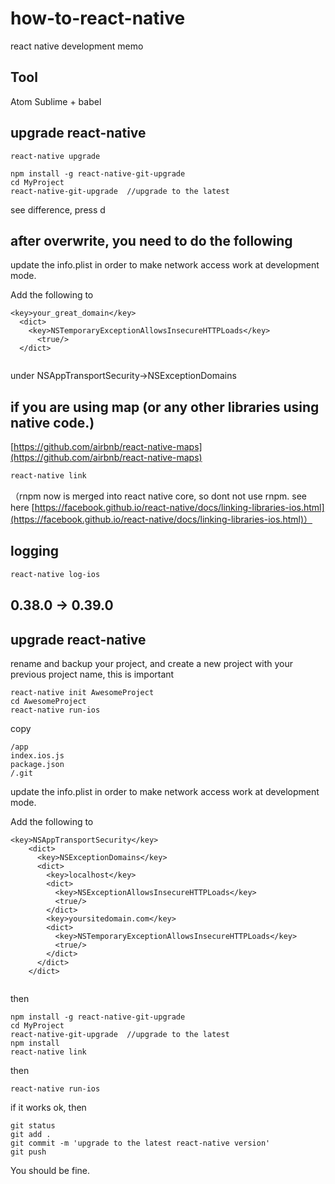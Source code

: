 # how-to-react-native
react native development memo

## Tool

Atom
Sublime + babel

## upgrade react-native
```
react-native upgrade

npm install -g react-native-git-upgrade
cd MyProject
react-native-git-upgrade  //upgrade to the latest
```

see difference, press d

## after overwrite, you need to do the following

update the info.plist in order to make network access work at development mode.

Add the following to 
```
<key>your_great_domain</key>
  <dict>
    <key>NSTemporaryExceptionAllowsInsecureHTTPLoads</key>
      <true/>
  </dict>
  
```
under NSAppTransportSecurity->NSExceptionDomains

## if you are using map (or any other libraries using native code.)

[https://github.com/airbnb/react-native-maps](https://github.com/airbnb/react-native-maps)

```bash
react-native link
```
（rnpm now is merged into react native core, so dont not use rnpm. see here [https://facebook.github.io/react-native/docs/linking-libraries-ios.html](https://facebook.github.io/react-native/docs/linking-libraries-ios.html)）

## logging
```bash
react-native log-ios
```


## 0.38.0  -> 0.39.0
## upgrade react-native
rename and backup your project, and create a new project with your previous project name, this is important

```
react-native init AwesomeProject
cd AwesomeProject
react-native run-ios
```
copy
```
/app
index.ios.js
package.json
/.git
```
update the info.plist in order to make network access work at development mode.

Add the following to 
```
<key>NSAppTransportSecurity</key>
    <dict>
      <key>NSExceptionDomains</key>
      <dict>
        <key>localhost</key>
        <dict>
          <key>NSExceptionAllowsInsecureHTTPLoads</key>
          <true/>
        </dict>
        <key>yoursitedomain.com</key>
        <dict>
          <key>NSTemporaryExceptionAllowsInsecureHTTPLoads</key>
          <true/>
        </dict>
      </dict>
    </dict>
  
```
then
```
npm install -g react-native-git-upgrade
cd MyProject
react-native-git-upgrade  //upgrade to the latest
npm install
react-native link
```
then
```
react-native run-ios
```
if it works ok, then
```
git status
git add .
git commit -m 'upgrade to the latest react-native version'
git push
```
You should be fine.
